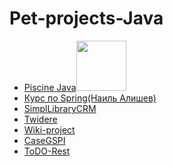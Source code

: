 # Pet-projects-Java
<ul>
  <li><a href="https://github.com/ncallie/42Project-PiscineJava">Piscine Java</a><img src="https://badge42.vercel.app/api/v2/cl35y53oe019509l7wzmgfla8/project/2562582" width="80"/> </li>
    <li><a href="https://github.com/ncallie/alishev">Курс по Spring(Наиль Алишев)</a></li>
    <li><a href="https://github.com/ncallie/SimplLibraryCRM">SimplLibraryCRM</a></li>
    <li><a href="https://github.com/ncallie/Twidere">Twidere</a></li>
    <li><a href="https://github.com/ncallie/wiki-project">Wiki-project</a></li>
    <li><a href="https://github.com/ncallie/CaseGSPI">CaseGSPI</a></li>
    <li><a href="https://github.com/ncallie/ToDo-Application">ToDO-Rest</a></li>
</ul>
